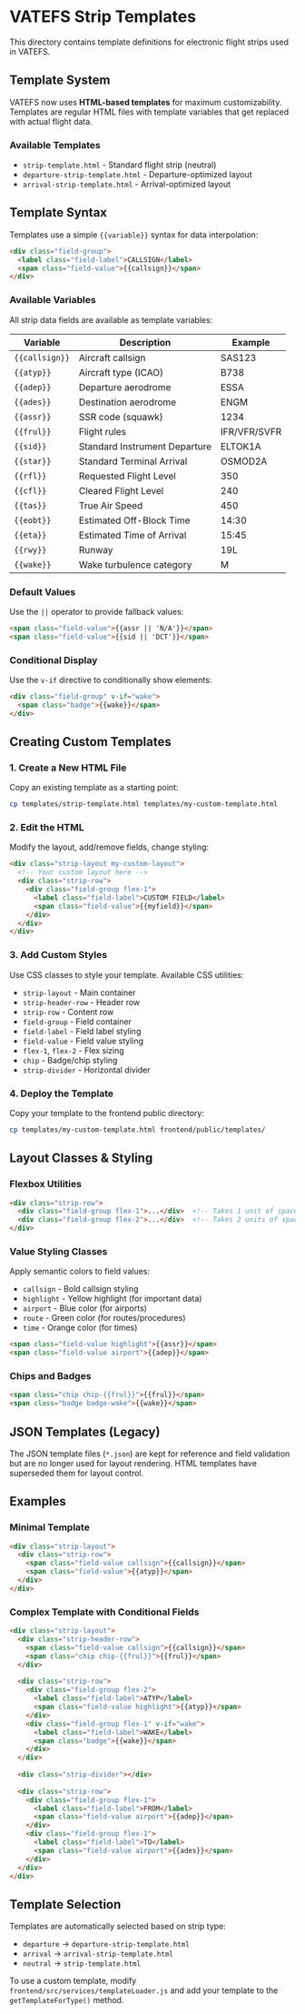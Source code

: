 # VATEFS Strip Templates

This directory contains template definitions for electronic flight strips used in VATEFS.

## Template System

VATEFS now uses **HTML-based templates** for maximum customizability. Templates are regular HTML files with template variables that get replaced with actual flight data.

### Available Templates

- `strip-template.html` - Standard flight strip (neutral)
- `departure-strip-template.html` - Departure-optimized layout
- `arrival-strip-template.html` - Arrival-optimized layout

## Template Syntax

Templates use a simple `{{variable}}` syntax for data interpolation:

```html
<div class="field-group">
  <label class="field-label">CALLSIGN</label>
  <span class="field-value">{{callsign}}</span>
</div>
```

### Available Variables

All strip data fields are available as template variables:

| Variable | Description | Example |
|----------|-------------|---------|
| `{{callsign}}` | Aircraft callsign | SAS123 |
| `{{atyp}}` | Aircraft type (ICAO) | B738 |
| `{{adep}}` | Departure aerodrome | ESSA |
| `{{ades}}` | Destination aerodrome | ENGM |
| `{{assr}}` | SSR code (squawk) | 1234 |
| `{{frul}}` | Flight rules | IFR/VFR/SVFR |
| `{{sid}}` | Standard Instrument Departure | ELTOK1A |
| `{{star}}` | Standard Terminal Arrival | OSMOD2A |
| `{{rfl}}` | Requested Flight Level | 350 |
| `{{cfl}}` | Cleared Flight Level | 240 |
| `{{tas}}` | True Air Speed | 450 |
| `{{eobt}}` | Estimated Off-Block Time | 14:30 |
| `{{eta}}` | Estimated Time of Arrival | 15:45 |
| `{{rwy}}` | Runway | 19L |
| `{{wake}}` | Wake turbulence category | M |

### Default Values

Use the `||` operator to provide fallback values:

```html
<span class="field-value">{{assr || 'N/A'}}</span>
<span class="field-value">{{sid || 'DCT'}}</span>
```

### Conditional Display

Use the `v-if` directive to conditionally show elements:

```html
<div class="field-group" v-if="wake">
  <span class="badge">{{wake}}</span>
</div>
```

## Creating Custom Templates

### 1. Create a New HTML File

Copy an existing template as a starting point:

```bash
cp templates/strip-template.html templates/my-custom-template.html
```

### 2. Edit the HTML

Modify the layout, add/remove fields, change styling:

```html
<div class="strip-layout my-custom-layout">
  <!-- Your custom layout here -->
  <div class="strip-row">
    <div class="field-group flex-1">
      <label class="field-label">CUSTOM FIELD</label>
      <span class="field-value">{{myfield}}</span>
    </div>
  </div>
</div>
```

### 3. Add Custom Styles

Use CSS classes to style your template. Available CSS utilities:

- `strip-layout` - Main container
- `strip-header-row` - Header row
- `strip-row` - Content row
- `field-group` - Field container
- `field-label` - Field label styling
- `field-value` - Field value styling
- `flex-1`, `flex-2` - Flex sizing
- `chip` - Badge/chip styling
- `strip-divider` - Horizontal divider

### 4. Deploy the Template

Copy your template to the frontend public directory:

```bash
cp templates/my-custom-template.html frontend/public/templates/
```

## Layout Classes & Styling

### Flexbox Utilities

```html
<div class="strip-row">
  <div class="field-group flex-1">...</div>  <!-- Takes 1 unit of space -->
  <div class="field-group flex-2">...</div>  <!-- Takes 2 units of space -->
</div>
```

### Value Styling Classes

Apply semantic colors to field values:

- `callsign` - Bold callsign styling
- `highlight` - Yellow highlight (for important data)
- `airport` - Blue color (for airports)
- `route` - Green color (for routes/procedures)
- `time` - Orange color (for times)

```html
<span class="field-value highlight">{{assr}}</span>
<span class="field-value airport">{{adep}}</span>
```

### Chips and Badges

```html
<span class="chip chip-{{frul}}">{{frul}}</span>
<span class="badge badge-wake">{{wake}}</span>
```

## JSON Templates (Legacy)

The JSON template files (`*.json`) are kept for reference and field validation but are no longer used for layout rendering. HTML templates have superseded them for layout control.

## Examples

### Minimal Template

```html
<div class="strip-layout">
  <div class="strip-row">
    <span class="field-value callsign">{{callsign}}</span>
    <span class="field-value">{{atyp}}</span>
  </div>
</div>
```

### Complex Template with Conditional Fields

```html
<div class="strip-layout">
  <div class="strip-header-row">
    <span class="field-value callsign">{{callsign}}</span>
    <span class="chip chip-{{frul}}">{{frul}}</span>
  </div>
  
  <div class="strip-row">
    <div class="field-group flex-2">
      <label class="field-label">ATYP</label>
      <span class="field-value highlight">{{atyp}}</span>
    </div>
    <div class="field-group flex-1" v-if="wake">
      <label class="field-label">WAKE</label>
      <span class="badge">{{wake}}</span>
    </div>
  </div>
  
  <div class="strip-divider"></div>
  
  <div class="strip-row">
    <div class="field-group flex-1">
      <label class="field-label">FROM</label>
      <span class="field-value airport">{{adep}}</span>
    </div>
    <div class="field-group flex-1">
      <label class="field-label">TO</label>
      <span class="field-value airport">{{ades}}</span>
    </div>
  </div>
</div>
```

## Template Selection

Templates are automatically selected based on strip type:
- `departure` → `departure-strip-template.html`
- `arrival` → `arrival-strip-template.html`
- `neutral` → `strip-template.html`

To use a custom template, modify `frontend/src/services/templateLoader.js` and add your template to the `getTemplateForType()` method.

